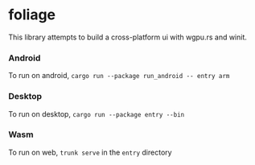 # foliage

This library attempts to build a cross-platform ui with wgpu.rs and winit.

### Android

To run on android, `cargo run --package run_android -- entry arm`

### Desktop

To run on desktop, `cargo run --package entry --bin`

### Wasm

To run on web, `trunk serve` in the `entry` directory